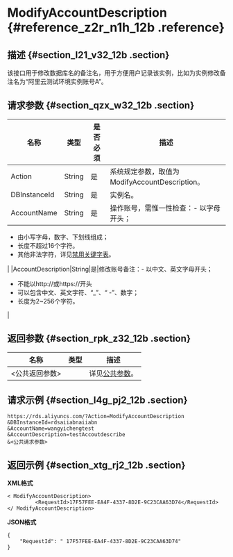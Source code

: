 # ModifyAccountDescription {#reference_z2r_n1h_12b .reference}

## 描述 {#section_l21_v32_12b .section}

该接口用于修改数据库名的备注名，用于方便用户记录该实例，比如为实例修改备注名为“阿里云测试环境实例账号A”。

## 请求参数 {#section_qzx_w32_12b .section}

|名称|类型|是否必须|描述|
|--|--|----|--|
|Action|String|是|系统规定参数，取值为ModifyAccountDescription。|
|DBInstanceId|String|是|实例名。|
|AccountName|String|是|操作账号，需惟一性检查：-   以字母开头；
-   由小写字母，数字、下划线组成；
-   长度不超过16个字符。
-   其他非法字符，详见[禁用关键字表](cn.zh-CN/API参考/API参考/附表/禁用关键字表.md#)。

|
|AccountDescription|String|是|修改账号备注：-   以中文、英文字母开头；
-   不能以http://或https://开头
-   可以包含中文、英文字符、“\_”、“ -”、数字；
-   长度为2~256个字符。

|

## 返回参数 {#section_rpk_z32_12b .section}

|名称|类型|描述|
|--|--|--|
|<公共返回参数\>| |详见[公共参数](cn.zh-CN/API参考/使用API/公共参数.md#)。|

## 请求示例 {#section_l4g_pj2_12b .section}

```
https://rds.aliyuncs.com/?Action=ModifyAccountDescription
&DBInstanceId=rdsaiiabnaiiabn
&AccountName=wangyichengtest
&AccountDescription=testAccoutdescribe
&<公共请求参数>
```

## 返回示例 {#section_xtg_rj2_12b .section}

**XML格式**

```
< ModifyAccountDescription>
         <RequestId>17F57FEE-EA4F-4337-8D2E-9C23CAA63D74</RequestId>
</ ModifyAccountDescription>
```

**JSON格式**

```
{
    "RequestId": " 17F57FEE-EA4F-4337-8D2E-9C23CAA63D74"
}
```

